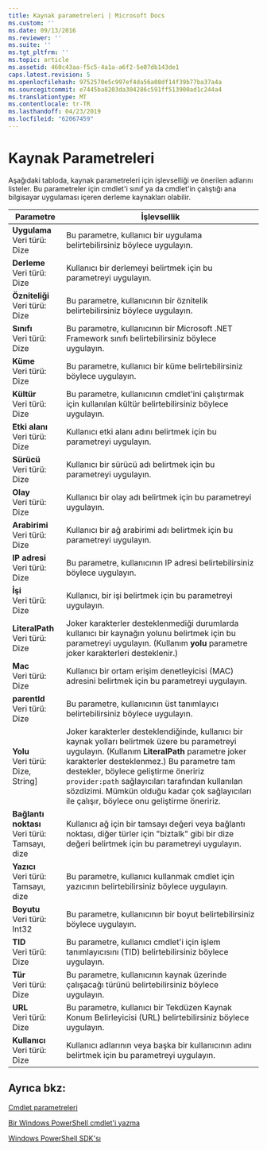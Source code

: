 ```yaml
---
title: Kaynak parametreleri | Microsoft Docs
ms.custom: ''
ms.date: 09/13/2016
ms.reviewer: ''
ms.suite: ''
ms.tgt_pltfrm: ''
ms.topic: article
ms.assetid: 460c43aa-f5c5-4a1a-a6f2-5e07db143de1
caps.latest.revision: 5
ms.openlocfilehash: 9752570e5c997ef4da56a08df14f39b77ba37a4a
ms.sourcegitcommit: e7445ba8203da304286c591ff513900ad1c244a4
ms.translationtype: MT
ms.contentlocale: tr-TR
ms.lasthandoff: 04/23/2019
ms.locfileid: "62067459"
---
```

# <a name="resource-parameters"></a>Kaynak Parametreleri

Aşağıdaki tabloda, kaynak parametreleri için işlevselliği ve önerilen adlarını listeler. Bu parametreler için cmdlet'i sınıf ya da cmdlet'in çalıştığı ana bilgisayar uygulaması içeren derleme kaynakları olabilir.

|Parametre|İşlevsellik|
|---|---|
|**Uygulama**<br>Veri türü: Dize|Bu parametre, kullanıcı bir uygulama belirtebilirsiniz böylece uygulayın.|
|**Derleme**<br>Veri türü: Dize|Kullanıcı bir derlemeyi belirtmek için bu parametreyi uygulayın.|
|**Özniteliği**<br>Veri türü: Dize|Bu parametre, kullanıcının bir öznitelik belirtebilirsiniz böylece uygulayın.|
|**Sınıfı**<br>Veri türü: Dize|Bu parametre, kullanıcının bir Microsoft .NET Framework sınıfı belirtebilirsiniz böylece uygulayın.|
|**Küme**<br>Veri türü: Dize|Bu parametre, kullanıcı bir küme belirtebilirsiniz böylece uygulayın.|
|**Kültür**<br>Veri türü: Dize|Bu parametre, kullanıcının cmdlet'ini çalıştırmak için kullanılan kültür belirtebilirsiniz böylece uygulayın.|
|**Etki alanı**<br>Veri türü: Dize|Kullanıcı etki alanı adını belirtmek için bu parametreyi uygulayın.|
|**Sürücü**<br>Veri türü: Dize|Kullanıcı bir sürücü adı belirtmek için bu parametreyi uygulayın.|
|**Olay**<br>Veri türü: Dize|Kullanıcı bir olay adı belirtmek için bu parametreyi uygulayın.|
|**Arabirimi**<br>Veri türü: Dize|Kullanıcı bir ağ arabirimi adı belirtmek için bu parametreyi uygulayın.|
|**IP adresi**<br>Veri türü: Dize|Bu parametre, kullanıcının IP adresi belirtebilirsiniz böylece uygulayın.|
|**İşi**<br>Veri türü: Dize|Kullanıcı, bir işi belirtmek için bu parametreyi uygulayın.|
|**LiteralPath**<br>Veri türü: Dize|Joker karakterler desteklenmediği durumlarda kullanıcı bir kaynağın yolunu belirtmek için bu parametreyi uygulayın. (Kullanım **yolu** parametre joker karakterleri desteklenir.)|
|**Mac**<br>Veri türü: Dize|Kullanıcı bir ortam erişim denetleyicisi (MAC) adresini belirtmek için bu parametreyi uygulayın.|
|**parentId**<br>Veri türü: Dize|Bu parametre, kullanıcının üst tanımlayıcı belirtebilirsiniz böylece uygulayın.|
|**Yolu**<br>Veri türü: Dize, String]|Joker karakterler desteklendiğinde, kullanıcı bir kaynak yolları belirtmek üzere bu parametreyi uygulayın. (Kullanım **LiteralPath** parametre joker karakterler desteklenmez.) Bu parametre tam destekler, böylece geliştirme öneririz `provider:path` sağlayıcıları tarafından kullanılan sözdizimi. Mümkün olduğu kadar çok sağlayıcıları ile çalışır, böylece onu geliştirme öneririz.|
|**Bağlantı noktası**<br>Veri türü: Tamsayı, dize|Kullanıcı ağ için bir tamsayı değeri veya bağlantı noktası, diğer türler için "biztalk" gibi bir dize değeri belirtmek için bu parametreyi uygulayın.|
|**Yazıcı**<br>Veri türü: Tamsayı, dize|Bu parametre, kullanıcı kullanmak cmdlet için yazıcının belirtebilirsiniz böylece uygulayın.|
|**Boyutu**<br>Veri türü: Int32|Bu parametre, kullanıcının bir boyut belirtebilirsiniz böylece uygulayın.|
|**TID**<br>Veri türü: Dize|Bu parametre, kullanıcı cmdlet'i için işlem tanımlayıcısını (TID) belirtebilirsiniz böylece uygulayın.|
|**Tür**<br>Veri türü: Dize|Bu parametre, kullanıcının kaynak üzerinde çalışacağı türünü belirtebilirsiniz böylece uygulayın.|
|**URL**<br>Veri türü: Dize|Bu parametre, kullanıcı bir Tekdüzen Kaynak Konum Belirleyicisi (URL) belirtebilirsiniz böylece uygulayın.|
|**Kullanıcı**<br>Veri türü: Dize|Kullanıcı adlarının veya başka bir kullanıcının adını belirtmek için bu parametreyi uygulayın.|

## <a name="see-also"></a>Ayrıca bkz:

[Cmdlet parametreleri](./cmdlet-parameters.md)

[Bir Windows PowerShell cmdlet'i yazma](./writing-a-windows-powershell-cmdlet.md)

[Windows PowerShell SDK'sı](../windows-powershell-reference.md)
